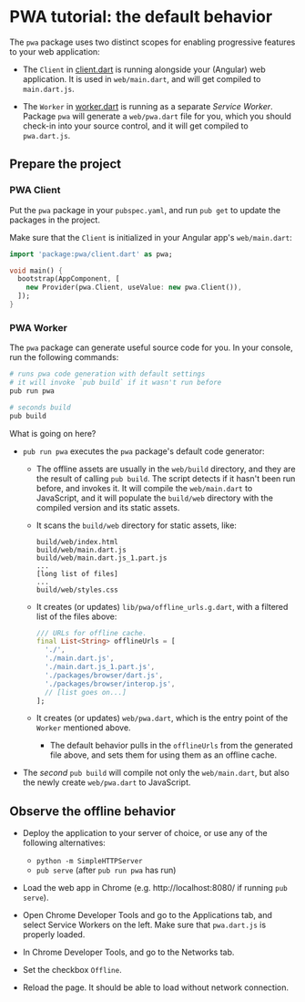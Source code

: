 # PWA tutorial: the default behavior

The `pwa` package uses two distinct scopes for enabling progressive features
to your web application:

- The `Client` in [client.dart](https://github.com/isoos/pwa/blob/master/lib/client.dart)
  is running alongside your (Angular) web application. It is used in `web/main.dart`,
  and will get compiled to `main.dart.js`.

- The `Worker` in [worker.dart](https://github.com/isoos/pwa/blob/master/lib/worker.dart)
  is running as a separate *Service Worker*. Package `pwa` will generate a `web/pwa.dart`
  file for you, which you should check-in into your source control, and it will get
  compiled to `pwa.dart.js`.

## Prepare the project

### PWA Client

Put the `pwa` package in your `pubspec.yaml`, and run `pub get` to update
the packages in the project.

Make sure that the `Client` is initialized in your Angular app's `web/main.dart`:

````dart
import 'package:pwa/client.dart' as pwa;

void main() {
  bootstrap(AppComponent, [
    new Provider(pwa.Client, useValue: new pwa.Client()),
  ]);
}
````

### PWA Worker

The `pwa` package can generate useful source code for you. In your console,
run the following commands:

```bash
# runs pwa code generation with default settings
# it will invoke `pub build` if it wasn't run before
pub run pwa

# seconds build
pub build
```

What is going on here?

- `pub run pwa` executes the `pwa` package's default code generator:

  - The offline assets are usually in the `web/build` directory, and they
    are the result of calling `pub build`. The script detects if it hasn't
    been run before, and invokes it. It will compile the `web/main.dart` to
    JavaScript, and it will populate the `build/web` directory with the
    compiled version and its static assets.

  - It scans the `build/web` directory for static assets, like:
    ````
    build/web/index.html
    build/web/main.dart.js
    build/web/main.dart.js_1.part.js
    ...
    [long list of files]
    ...
    build/web/styles.css
    ````
    
  - It creates (or updates) `lib/pwa/offline_urls.g.dart`, with a filtered list
    of the files above:
    
    ````dart
    /// URLs for offline cache.
    final List<String> offlineUrls = [
      './',
      './main.dart.js',
      './main.dart.js_1.part.js',
      './packages/browser/dart.js',
      './packages/browser/interop.js',
      // [list goes on...]
    ];
    ````
  
  - It creates (or updates) `web/pwa.dart`, which is the entry point of the
    `Worker` mentioned above.
    
    - The default behavior pulls in the `offlineUrls` from the generated file
      above, and sets them for using them as an offline cache.

- The *second* `pub build` will compile not only the `web/main.dart`, but also
  the newly create `web/pwa.dart` to JavaScript.

## Observe the offline behavior

- Deploy the application to your server of choice, or use any of the following
  alternatives:
  - `python -m SimpleHTTPServer`
  - `pub serve` (after `pub run pwa` has run)

- Load the web app in Chrome (e.g. http://localhost:8080/ if running `pub serve`).

- Open Chrome Developer Tools and go to the Applications tab, and select
  Service Workers on the left. Make sure that `pwa.dart.js` is properly
  loaded.

- In Chrome Developer Tools, and go to the Networks tab.

- Set the checkbox `Offline`.

- Reload the page. It should be able to load without network connection.
